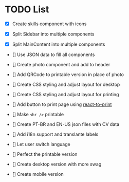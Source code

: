 # TODO List
- [x] Create skills component with icons

- [x] Split Sidebar into multiple components

- [x] Split MainContent into multiple components

- [] Use JSON data to fill all components

- [] Create photo component and add to header

- [] Add QRCode to printable version in place of photo

- [] Create CSS styling and adjust layout for desktop

- [] Create CSS styling and adjust layout for printing

- [] Add button to print page using [react-to-print](https://www.npmjs.com/package/react-to-print)

- [] Make `<hr />` printable

- [] Create PT-BR and EN-US json files with CV data

- [] Add i18n support and translante labels

- [] Let user switch language

- [] Perfect the printable version

- [] Create desktop version with more swag

- [] Create mobile version
